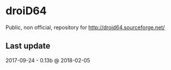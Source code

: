 # droiD64

Public, non official, repository for http://droid64.sourceforge.net/


## Last update

2017-09-24 - 0.13b @ 2018-02-05
